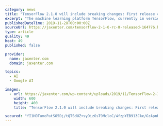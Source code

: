 ```yaml
---
category: news
title: "TensorFlow 2.1.0 will include breaking changes: First release candidate available"
excerpt: "The machine learning platform TensorFlow, currently in version 2.0, is making its way toward the minor release 2.1.0: TensorFlow 2.1.0-rc0 is the first release candidate and includes some breaking changes. The upcoming version will be the last to support ..."
publishedDateTime: 2019-11-28T00:00:00Z
sourceUrl: https://jaxenter.com/tensorflow-2-1-0-rc-0-released-164776.html
type: article
quality: 49
heat: 49
published: false

provider:
  name: jaxenter.com
  domain: jaxenter.com

topics:
  - AI
  - Google AI

images:
  - url: https://jaxenter.com/wp-content/uploads/2019/11/TensorFlow-2-1-0-rc-0.jpg
    width: 600
    height: 400
    title: "TensorFlow 2.1.0 will include breaking changes: First release candidate available"

secured: "fI1HDTumoPatSO5Dj/tQTSdUZ+syOizOsT9McloC/4fzpYEB913Cke/GzApnNI4doc4Tz2LRBkmqAIDVmLnnoA8+yaGuEH6ZOWani1QU2FCHL2b33Qbzu1iWaBfmMn/ODcx1bffLRb67AeH6Y+vRrH3B2azFbnkQsQCF07Hn7IZ1e29GcFZT/KUpjtkTQsMbP7c7+IMyJnm+FOUoS21XQRR1dxhjS9QK9bst81QFlhbfOC+uM+sxnk/9x9HoIB5yHdlZaGN5FITno+nw2z1pBg==;KgRsLxnHXwr+TAQLaLd5/g=="
---
```


